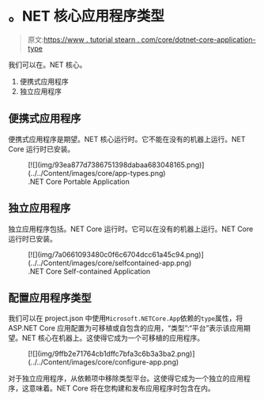 # 。NET 核心应用程序类型

> 原文:[https://www . tutorial stearn . com/core/dotnet-core-application-type](https://www.tutorialsteacher.com/core/dotnet-core-application-types)

我们可以在。NET 核心。

1.  便携式应用程序
2.  独立应用程序

## 便携式应用程序

便携式应用程序是期望。NET 核心运行时。它不能在没有的机器上运行。NET Core 运行时已安装。

<figure>[![](img/93ea877d7386751398dabaa683048165.png)](../../Content/images/core/app-types.png)

<figcaption>.NET Core Portable Application</figcaption>

</figure>

## 独立应用程序

独立应用程序包括。NET Core 运行时。它可以在没有的机器上运行。NET Core 运行时已安装。

<figure>[![](img/7a0661093480c0f6c6704dcc61a45c94.png)](../../Content/images/core/selfcontained-app.png)

<figcaption>.NET Core Self-contained Application</figcaption>

</figure>

## 配置应用程序类型

我们可以在 project.json 中使用`Microsoft.NETCore.App`依赖的`type`属性，将 ASP.NET Core 应用配置为可移植或自包含的应用，“类型”:“平台”表示该应用期望。NET 核心在机器上。这使得它成为一个可移植的应用程序。

<figure>[![](img/9ffb2e71764cb1dffc7bfa3c6b3a3ba2.png)](../../Content/images/core/configure-app.png)</figure>

对于独立应用程序，从依赖项中移除类型平台。这使得它成为一个独立的应用程序，这意味着。NET Core 将在您构建和发布应用程序时包含在内。